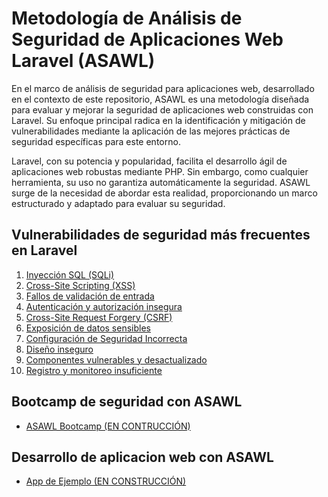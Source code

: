 # Metodología de Análisis de Seguridad de Aplicaciones Web Laravel (ASAWL)

En el marco de análisis de seguridad para aplicaciones web, desarrollado en el contexto de este repositorio, ASAWL es una metodología diseñada para evaluar y mejorar la seguridad de aplicaciones web construidas con Laravel. Su enfoque principal radica en la identificación y mitigación de vulnerabilidades mediante la aplicación de las mejores prácticas de seguridad específicas para este entorno.

Laravel, con su potencia y popularidad, facilita el desarrollo ágil de aplicaciones web robustas mediante PHP. Sin embargo, como cualquier herramienta, su uso no garantiza automáticamente la seguridad. ASAWL surge de la necesidad de abordar esta realidad, proporcionando un marco estructurado y adaptado para evaluar su seguridad.

## Vulnerabilidades de seguridad más frecuentes en Laravel

1. [Inyección SQL (SQLi)](./resources/views/docs/inyeccion-sql.md)
2. [Cross-Site Scripting (XSS)](./resources/views/docs/cross-site-scripting.md)
3. [Fallos de validación de entrada](./resources/views/docs/fallos-validacion-de-entrada.md)
4. [Autenticación y autorización insegura](./resources/views/docs/autenticacion-autorizacion-insegura.md)
5. [Cross-Site Request Forgery (CSRF)](./resources/views/docs/cross-site-request-forgery.md)
6. [Exposición de datos sensibles](./resources/views/docs/explotacion-datos-sensibles.md)
7. [Configuración de Seguridad Incorrecta](./resources/views/docs/configuracion-seguridad-incorecta.md)
8. [Diseño inseguro](./resources/views/docs/diseno-inseguro.md)
9. [Componentes vulnerables y desactualizado](./resources/views/docs/componentes-vulnerables-desactualizados.md)
10. [Registro y monitoreo insuficiente](./resources/views/docs/registro-monitoreo-insuficiente.md)

## Bootcamp de seguridad con ASAWL

- [ASAWL Bootcamp (EN CONTRUCCIÓN)](https://github.com/Laravel-ASAWL/ASAWL-Bootcamp)

## Desarrollo de aplicacion web con ASAWL

- [App de Ejemplo (EN CONSTRUCCIÓN)](https://github.com/Laravel-ASAWL/app-ejemplo)
